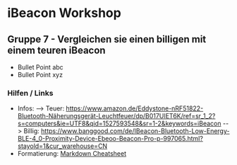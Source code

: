 # iBeacon Workshop

## Gruppe 7 - Vergleichen sie einen billigen mit einem teuren iBeacon 


* Bullet Point abc
* Bullet Point xyz


### Hilfen / Links

* Infos:
--> Teuer: https://www.amazon.de/Eddystone-nRF51822-Bluetooth-Näherungsgerät-Leuchtfeuer/dp/B017UIET6K/ref=sr_1_2?s=computers&ie=UTF8&qid=1527593548&sr=1-2&keywords=iBeacon 
--> Billig: https://www.banggood.com/de/IBeacon-Bluetooth-Low-Energy-BLE-4_0-Proximity-Device-Ebeoo-Beacon-Pro-p-997065.html?stayold=1&cur_warehouse=CN
* Formatierung: [Markdown Cheatsheet](https://github.com/adam-p/markdown-here/wiki/Markdown-Cheatsheet)


